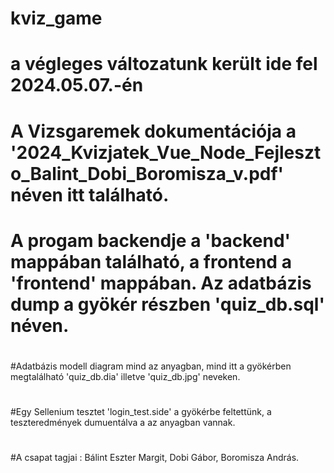 # kviz_game
# a végleges változatunk került ide fel 2024.05.07.-én
#
# A Vizsgaremek dokumentációja a '2024_Kvizjatek_Vue_Node_Fejleszto_Balint_Dobi_Boromisza_v.pdf' néven itt található.
#
# A progam backendje a 'backend' mappában található, a frontend a 'frontend' mappában. Az adatbázis dump a gyökér részben 'quiz_db.sql' néven.
#
#Adatbázis modell diagram mind az anyagban, mind itt a gyökérben megtalálható 'quiz_db.dia' illetve 'quiz_db.jpg' neveken.
#
#Egy Sellenium tesztet 'login_test.side' a gyökérbe feltettünk, a teszteredmények dumuentálva a az anyagban vannak.
#
#A csapat tagjai : Bálint Eszter Margit, Dobi Gábor, Boromisza András.
#
#

